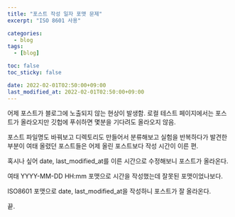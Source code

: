```yaml
---
title: "포스트 작성 일자 포맷 문제"
excerpt: "ISO 8601 사용"

categories:
  - blog
tags:
  - [blog]

toc: false
toc_sticky: false

date: 2022-02-01T02:50:00+09:00
last_modified_at: 2022-02-01T02:50:00+09:00
---
```


어제 포스트가 블로그에 노출되지 않는 현상이 발생함. 로컬 테스트 페이지에서는 포스트가 올라오지만 깃헙에 푸쉬하면 몇분을 기다려도 올라오지 않음.

포스트 파일명도 바꿔보고 디렉토리도 만들어서 분류해보고 실험을 반복하다가 발견한 부분이 여태 올렸던 포스트들은 어제 올린 포스트보다 작성 시간이 이른 편.

혹시나 싶어 date, last_modified_at를 이른 시간으로 수정해보니 포스트가 올라온다.

여태 YYYY-MM-DD HH:mm 포맷으로 시간을 작성했는데 잘못된 포맷이었나보다.

ISO8601 포맷으로 date, last_modified_at을 작성하니 포스트가 잘 올라온다.

끝.

